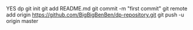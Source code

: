 YES dp
git init
git add README.md
git commit -m "first commit"
git remote add origin https://github.com/BigBigBenBen/dp-repository.git
git push -u origin master


